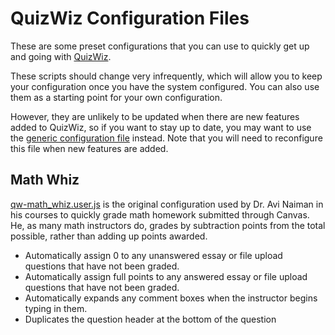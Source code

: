 # QuizWiz Configuration Files
These are some preset configurations that you can use to quickly get up and going with [QuizWiz](./). 

These scripts should change very infrequently, which will allow you to keep your configuration once you have the system configured. You can also use them as a starting point for your own configuration.

However, they are unlikely to be updated when there are new features added to QuizWiz, so if you want to stay up to date, you may want to use the [generic configuration file](../quizwiz.user.js) instead. Note that you will need to reconfigure this file when new features are added.

## Math Whiz
[qw-math_whiz.user.js](./configs/qw-math_whiz.user.js) is the original configuration used by Dr. Avi Naiman in his courses to quickly grade math homework submitted through Canvas. He, as many math instructors do, grades by subtraction points from the total possible, rather than adding up points awarded.

* Automatically assign 0 to any unanswered essay or file upload questions that have not been graded.
* Automatically assign full points to any answered essay or file upload questions that have not been graded.
* Automatically expands any comment boxes when the instructor begins typing in them.
* Duplicates the question header at the bottom of the question
